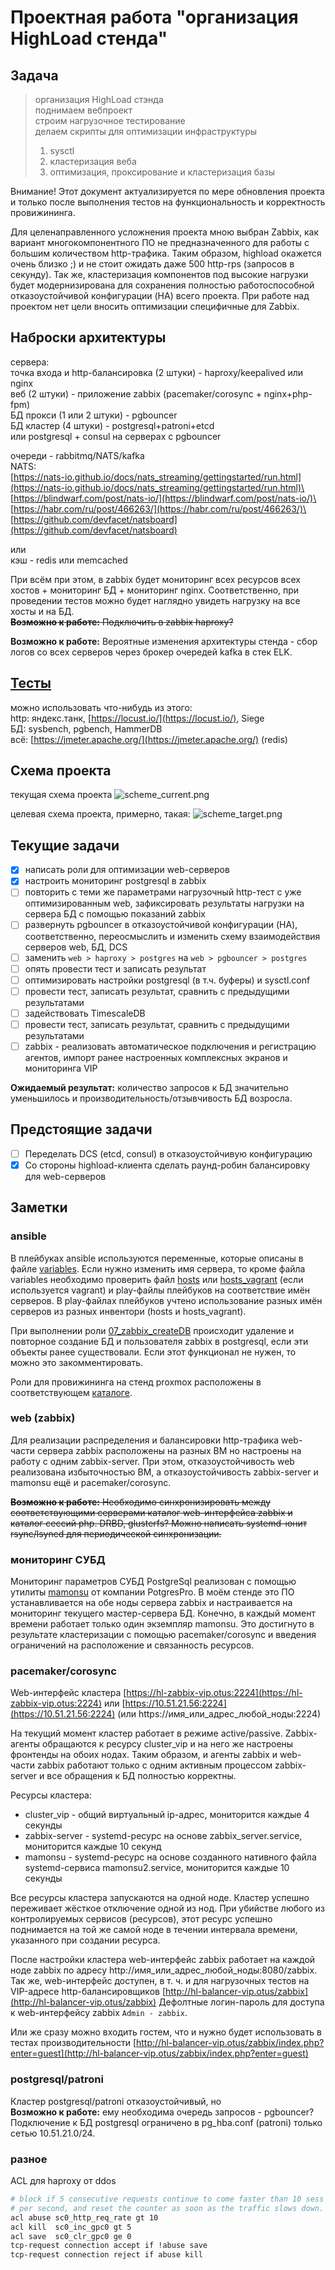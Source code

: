 # Проектная работа "организация HighLoad стенда"

## Задача

> организация HighLoad стэнда\
> поднимаем вебпроект\
> строим нагрузочное тестирование\
> делаем скрипты для оптимизации инфраструктуры
> 1) sysctl
> 2) кластеризация веба
> 3) оптимизация, проксирование и кластеризация базы

Внимание! Этот документ актуализируется по мере обновления проекта и только после выполнения тестов на  функциональность и корректность провижининга.

Для целенаправленного усложнения проекта мною выбран Zabbix, как вариант многокомпонентного ПО не предназначенного для работы с большим количеством http-трафика. Таким образом, highload окажется очень близко ;) и не стоит ожидать даже 500 http-rps (запросов в секунду). Так же, кластеризация компонентов под высокие нагрузки будет модернизирована для сохранения полностью работоспособной отказоустойчивой конфигурации (HA) всего проекта. При работе над проектом нет цели вносить оптимизации специфичные для Zabbix.

## Наброски архитектуры

сервера:\
точка входа и http-балансировка (2 штуки) - haproxy/keepalived или nginx\
веб (2 штуки) - приложение zabbix (pacemaker/corosync + nginx+php-fpm)\
БД прокси (1 или 2 штуки) - pgbouncer\
БД кластер (4 штуки) - postgresql+patroni+etcd\
или postgresql + consul на серверах с pgbouncer

очереди - rabbitmq/NATS/kafka\
NATS:\
[https://nats-io.github.io/docs/nats_streaming/gettingstarted/run.html](https://nats-io.github.io/docs/nats_streaming/gettingstarted/run.html)\
[https://blindwarf.com/post/nats-io/](https://blindwarf.com/post/nats-io/)\
[https://habr.com/ru/post/466263/](https://habr.com/ru/post/466263/)\
[https://github.com/devfacet/natsboard](https://github.com/devfacet/natsboard)

или\
кэш - redis или memcached

При всём при этом, в zabbix будет мониторинг всех ресурсов всех хостов + мониторинг БД + мониторинг nginx. Соответственно, при проведении тестов можно будет наглядно увидеть нагрузку на все хосты и на БД.\
~~**Возможно к работе:** Подключить в zabbix haproxy?~~

**Возможно к работе:** Вероятные изменения архитектуры стенда - сбор логов со всех серверов через брокер очередей kafka в стек ELK.

## [Тесты](tests)

можно использовать что-нибудь из этого:\
http: яндекс.танк, [https://locust.io/](https://locust.io/), Siege\
БД: sysbench, pgbench, HammerDB\
всё: [https://jmeter.apache.org/](https://jmeter.apache.org/) (redis)

## Схема проекта

текущая схема проекта
![scheme_current.png](scheme/scheme_current.png)

целевая схема проекта, примерно, такая:
![scheme_target.png](scheme/scheme_target.png)

## Текущие задачи

- [x] написать роли для оптимизации web-серверов
- [x] настроить мониторинг postgresql в zabbix
- [ ] повторить с теми же параметрами нагрузочный http-тест с уже оптимизированным web, зафиксировать результаты нагрузки на сервера БД с помощью показаний zabbix
- [ ] развернуть pgbouncer в отказоустойчивой конфигурации (HA), соответственно, переосмыслить и изменить схему взаимодействия серверов web, БД, DCS
- [ ] заменить ```web > haproxy > postgres``` на ```web > pgbouncer > postgres```
- [ ] опять провести тест и записать результат
- [ ] оптимизировать настройки postgresql (в т.ч. буферы) и sysctl.conf
- [ ] провести тест, записать результат, сравнить с предыдущими результатами
- [ ] задействовать TimescaleDB
- [ ] провести тест, записать результат, сравнить с предыдущими результатами
- [ ] zabbix - реализовать автоматическое подключения и регистрацию агентов, импорт ранее настроенных комплексных экранов и мониторинга VIP

**Ожидаемый результат:** количество запросов к БД значительно уменьшилось и производительность/отзывчивость БД возросла.

## Предстоящие задачи

- [ ] Переделать DCS (etcd, consul) в отказоустойчивую конфигурацию
- [x]  Со стороны highload-клиента сделать раунд-робин балансировку для web-серверов

## Заметки

### ansible

В плейбуках ansible используются переменные, которые описаны в файле [variables](provisioning/HA/variables). Если нужно изменить имя сервера, то кроме файла variables необходимо проверить файл [hosts](provisioning_proxmox/HA/hosts) или [hosts_vagrant](provisioning/HA/hosts_vagrant) (если используется vagrant) и play-файлы плейбуков на соответствие имён серверов.
В play-файлах плейбуков учтено использование разных имён серверов из разных инвентори (hosts и hosts_vagrant).

При выполнении роли [07_zabbix_createDB](provisioning/HA/roles/07_zabbix_createDB/tasks/main.yml) происходит удаление и повторное создание БД и пользователя zabbix в postgresql, если эти объекты ранее существовали. Если этот функционал не нужен, то можно это закомментировать.

Роли для провижининга на стенд proxmox расположены в соответствующем [каталоге](provisioning_proxmox/).

### web (zabbix)

Для реализации распределения и балансировки http-трафика web-части сервера zabbix расположены на разных ВМ но настроены на работу с одним zabbix-server. При этом, отказоустойчивость web реализована избыточностью ВМ, а отказоустойчивость zabbix-server и mamonsu ещё и pacemaker/corosync.

~~**Возможно к работе:** Необходимо синхронизировать между соответствующими серверами каталог web-интерфейса zabbix и каталог сессий php. DRBD, glusterfs? Можно написать systemd-юнит rsync/lsyncd для периодической синхронизации.~~

### мониторинг СУБД

Мониторинг параметров СУБД PostgreSql реализован с помощью утилиты [mamonsu](https://postgrespro.ru/products/extensions/mamonsu) от компании PotgresPro.
В моём стенде это ПО устанавливается на обе ноды сервера zabbix и настраивается на мониторинг текущего мастер-сервера БД. Конечно, в каждый момент времени работает только один экземпляр mamonsu. Это достигнуто в результате кластеризации с помощью pacemaker/corosync и введения ограничений на расположение и связанность ресурсов.

### pacemaker/corosync

Web-интерфейс кластера [https://hl-zabbix-vip.otus:2224](https://hl-zabbix-vip.otus:2224) или [https://10.51.21.56:2224](https://10.51.21.56:2224) (или https://имя_или_адрес_любой_ноды:2224)

На текущий момент кластер работает в режиме active/passive. Zabbix-агенты обращаются к ресурсу cluster_vip и на него же настроены фронтенды на обоих нодах. Таким образом, и агенты zabbix и web-части zabbix работают только с одним активным процессом zabbix-server и все обращения к БД полностью корректны.

Ресурсы кластера:

- cluster_vip - общий виртуальный ip-адрес, мониторится каждые 4 секунды
- zabbix-server - systemd-ресурс на основе zabbix_server.service, мониторится каждые 10 секунд
- mamonsu - systemd-ресурс на основе созданного нативного файла systemd-сервиса mamonsu2.service, мониторится каждые 10 секунды

Все ресурсы кластера запускаются на одной ноде.
Кластер успешно переживает жёсткое отключение одной из нод.
При убийстве любого из контролируемых сервисов (ресурсов), этот ресурс успешно поднимается на той же самой ноде в течении интервала времени, указанного при создании ресурса.

После настройки кластера web-интерфейс zabbix работает на каждой ноде zabbix по адресу http://имя_или_адрес_любой_ноды:8080/zabbix. Так же, web-интерфейс доступен, в т. ч. и для нагрузочных тестов на VIP-адресе http-балансировщиков [http://hl-balancer-vip.otus/zabbix](http://hl-balancer-vip.otus/zabbix)
Дефолтные логин-пароль для доступа к web-интерфейсу zabbix ```Admin - zabbix```.

Или же сразу можно входить гостем, что и нужно будет использовать в тестах производительности
[http://hl-balancer-vip.otus/zabbix/index.php?enter=guest](http://hl-balancer-vip.otus/zabbix/index.php?enter=guest)

### postgresql/patroni

Кластер postgresql/patroni отказоустойчивый, но\
**Возможно к работе:** ему необходима очередь запросов - pgbouncer?\
Подключение к БД postgresql ограничено в pg_hba.conf (patroni) только сетью 10.51.21.0/24.

### разное

ACL для haproxy от ddos

```bash
# block if 5 consecutive requests continue to come faster than 10 sess
# per second, and reset the counter as soon as the traffic slows down.
acl abuse sc0_http_req_rate gt 10
acl kill  sc0_inc_gpc0 gt 5
acl save  sc0_clr_gpc0 ge 0
tcp-request connection accept if !abuse save
tcp-request connection reject if abuse kill
```
